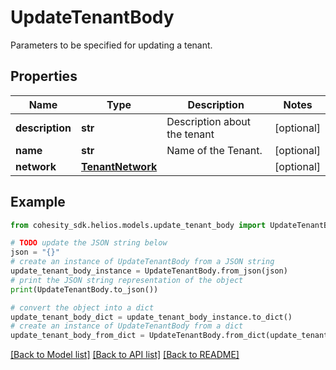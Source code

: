 # UpdateTenantBody

Parameters to be specified for updating a tenant.

## Properties

Name | Type | Description | Notes
------------ | ------------- | ------------- | -------------
**description** | **str** | Description about the tenant | [optional] 
**name** | **str** | Name of the Tenant. | [optional] 
**network** | [**TenantNetwork**](TenantNetwork.md) |  | [optional] 

## Example

```python
from cohesity_sdk.helios.models.update_tenant_body import UpdateTenantBody

# TODO update the JSON string below
json = "{}"
# create an instance of UpdateTenantBody from a JSON string
update_tenant_body_instance = UpdateTenantBody.from_json(json)
# print the JSON string representation of the object
print(UpdateTenantBody.to_json())

# convert the object into a dict
update_tenant_body_dict = update_tenant_body_instance.to_dict()
# create an instance of UpdateTenantBody from a dict
update_tenant_body_from_dict = UpdateTenantBody.from_dict(update_tenant_body_dict)
```
[[Back to Model list]](../README.md#documentation-for-models) [[Back to API list]](../README.md#documentation-for-api-endpoints) [[Back to README]](../README.md)


